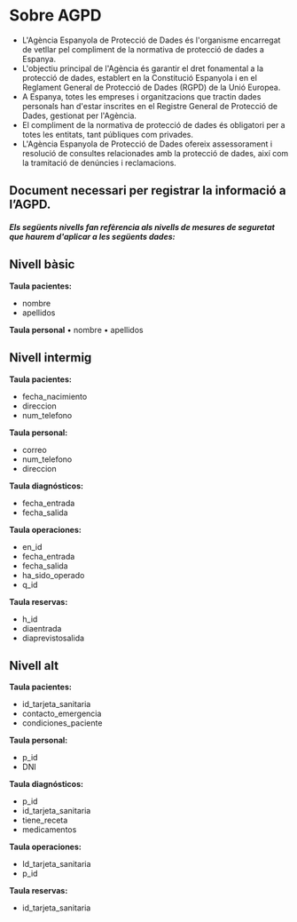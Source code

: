 # Sobre AGPD

- L'Agència Espanyola de Protecció de Dades és l'organisme encarregat de vetllar pel compliment de la normativa de protecció de dades a Espanya. <br>
- L'objectiu principal de l'Agència és garantir el dret fonamental a la protecció de dades, establert en la Constitució Espanyola i en el Reglament General de Protecció de Dades (RGPD) de la Unió Europea. <br>
- A Espanya, totes les empreses i organitzacions que tractin dades personals han d'estar inscrites en el Registre General de Protecció de Dades, gestionat per l'Agència. <br>
- El compliment de la normativa de protecció de dades és obligatori per a totes les entitats, tant públiques com privades. <br>
- L'Agència Espanyola de Protecció de Dades ofereix assessorament i resolució de consultes relacionades amb la protecció de dades, així com la tramitació de denúncies i reclamacions.

## Document necessari per registrar la informació a l’AGPD.
##### Els següents nivells fan refèrencia als nivells de mesures de seguretat que haurem d'aplicar a les següents dades:

## Nivell bàsic
**Taula pacientes:**
+ nombre
+ apellidos

**Taula personal**
•	nombre
•	apellidos

## Nivell intermig
**Taula pacientes:**
+	fecha_nacimiento
+	direccion
+	num_telefono

**Taula personal:**
+	correo
+ num_telefono
+ direccion

**Taula diagnósticos:**
+	fecha_entrada
+	fecha_salida

**Taula operaciones:**
+	en_id
+	fecha_entrada
+	fecha_salida
+	ha_sido_operado
+	q_id

**Taula reservas:**
+	h_id
+	diaentrada
+	diaprevistosalida

## Nivell alt
**Taula pacientes:**
+	id_tarjeta_sanitaria
+	contacto_emergencia
+	condiciones_paciente

**Taula personal:**
+ p_id
+ DNI

**Taula diagnósticos:**
+	p_id
+	id_tarjeta_sanitaria
+	tiene_receta
+	medicamentos

**Taula operaciones:**
+	Id_tarjeta_sanitaria
+	p_id

**Taula reservas:**
+	id_tarjeta_sanitaria


